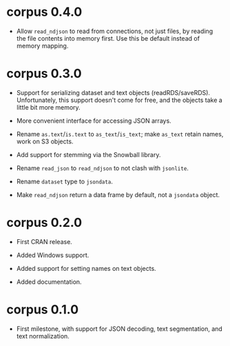 
# corpus 0.4.0

* Allow `read_ndjson` to read from connections, not just files, by
  reading the file contents into memory first. Use this be default
  instead of memory mapping.


# corpus 0.3.0

* Support for serializing dataset and text objects (readRDS/saveRDS).
  Unfortunately, this support doesn't come for free, and the objects
  take a little bit more memory.

* More convenient interface for accessing JSON arrays.

* Rename `as.text`/`is.text` to `as_text`/`is_text`; make `as_text`
  retain names, work on S3 objects.

* Add support for stemming via the Snowball library.

* Rename `read_json` to `read_ndjson` to not clash with `jsonlite`.

* Rename `dataset` type to `jsondata`.

* Make `read_ndjson` return a data frame by default, not a `jsondata`
  object.


# corpus 0.2.0

* First CRAN release.

* Added Windows support.

* Added support for setting names on text objects.

* Added documentation.


# corpus 0.1.0

* First milestone, with support for JSON decoding, text segmentation,
  and text normalization.
